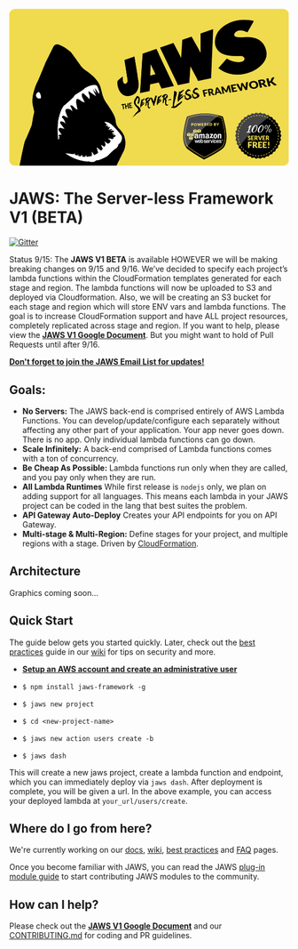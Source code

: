 ![JAWS stack javascript aws node.js express auroradb dynamodb lambda](jaws_v1_logo.png)

JAWS: The Server-less Framework V1 (BETA)
=================================

[![Gitter](https://badges.gitter.im/Join%20Chat.svg)](https://gitter.im/jaws-stack/JAWS?utm_source=badge&utm_medium=badge&utm_campaign=pr-badge)

Status 9/15: The **JAWS V1 BETA** is available HOWEVER we will be making breaking changes on 9/15 and 9/16.
We’ve decided to specify each project’s lambda functions within the CloudFormation templates generated for each stage
and region.  The lambda functions will now be uploaded to S3 and deployed via Cloudformation.  Also, we will be
creating an S3 bucket for each stage and region which will store ENV vars and lambda functions.  The goal is to
increase CloudFormation support and have ALL project resources, completely replicated across stage and region.
If you want to help, please view the **[JAWS V1 Google Document](https://docs.google.com/document/d/1SeTgtsQc620vcwgGMZ4F2yuWVf-A3JmpTn1VT8pKYsA/edit#)**.
But you might want to hold of Pull Requests until after 9/16.

**[Don't forget to join the JAWS Email List for updates!](http://eepurl.com/bvz5Nj)**

## Goals:

 - **No Servers:** The JAWS back-end is comprised entirely of AWS Lambda Functions.  You can develop/update/configure each separately without affecting any other part of your application.  Your app never goes down.  There is no app.  Only individual lambda functions can go down.
 - **Scale Infinitely:**  A back-end comprised of Lambda functions comes with a ton of concurrency.
 - **Be Cheap As Possible:**  Lambda functions run only when they are called, and you pay only when they are run.
 - **All Lambda Runtimes** While first release is `nodejs` only, we plan on adding support for all languages. This means each lambda in your JAWS project can be coded in the lang that best suites the problem.
 - **API Gateway Auto-Deploy** Creates your API endpoints for you on API Gateway.
 - **Multi-stage & Multi-Region:** Define stages for your project, and multiple regions with a stage. Driven by [CloudFormation](https://aws.amazon.com/cloudformation/).

## Architecture

Graphics coming soon...

## Quick Start

The guide below gets you started quickly.  Later, check out the [best practices](https://github.com/jaws-framework/JAWS/wiki/Best-practices) guide in our  [wiki](https://github.com/jaws-framework/JAWS/wiki) for tips on security and more.

*  **[Setup an AWS account and create an administrative user](https://github.com/jaws-framework/JAWS/wiki/v1:-AWS-Account-setup)**

*  ```$ npm install jaws-framework -g```

*  ```$ jaws new project```

*  ```$ cd <new-project-name>```

*  ```$ jaws new action users create -b```

* ```$ jaws dash```

This will create a new jaws project, create a lambda function and endpoint, which you can immediately deploy via
`jaws dash`.  After deployment is complete, you will be given a url.  In the above example, you can access your
deployed lambda at `your_url/users/create`.

## Where do I go from here?

We're currently working on our [docs](./docs/), [wiki](https://github.com/jaws-framework/JAWS/wiki), [best practices](https://github.com/jaws-framework/JAWS/wiki/Best-practices) and [FAQ](https://github.com/jaws-framework/JAWS/wiki/FAQ) pages.

Once you become familiar with JAWS, you can read the JAWS [plug-in module guide](./docs/plugin-module-guide.md) to start contributing JAWS modules to the community.

## How can I help?

Please check out the **[JAWS V1 Google Document](https://docs.google.com/document/d/1SeTgtsQc620vcwgGMZ4F2yuWVf-A3JmpTn1VT8pKYsA/edit#)** and our [CONTRIBUTING.md](./CONTRIBUTING.md) for coding and PR guidelines.
